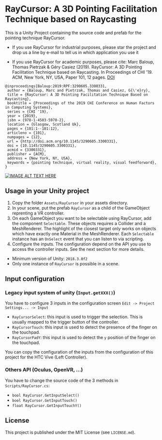 # RayCursor: A 3D Pointing Facilitation Technique based on Raycasting

This is a Unity Project containing the source code and prefab for the pointing technique RayCursor.

- If you use RayCursor for industrial purposes, please star the project and drop us a line by e-mail to tell us in which application you use it

- If you use RayCursor for academic purposes, please cite: Marc Baloup, Thomas Pietrzak & Géry Casiez (2019). RayCursor: A 3D Pointing Facilitation Technique based on Raycasting. In Proceedings of CHI '19. ACM, New York, NY, USA, Paper 101, 12 pages. [DOI](https://doi.org/10.1145/3290605.3300331)

```
@inproceedings{Baloup:2019:RPF:3290605.3300331,
 author = {Baloup, Marc and Pietrzak, Thomas and Casiez, G{\'e}ry},
 title = {RayCursor: A 3D Pointing Facilitation Technique Based on Raycasting},
 booktitle = {Proceedings of the 2019 CHI Conference on Human Factors in Computing Systems},
 series = {CHI '19},
 year = {2019},
 isbn = {978-1-4503-5970-2},
 location = {Glasgow, Scotland Uk},
 pages = {101:1--101:12},
 articleno = {101},
 numpages = {12},
 url = {http://doi.acm.org/10.1145/3290605.3300331},
 doi = {10.1145/3290605.3300331},
 acmid = {3300331},
 publisher = {ACM},
 address = {New York, NY, USA},
 keywords = {pointing technique, virtual reality, visual feedforward},
} 
```

[![IMAGE ALT TEXT HERE](https://img.youtube.com/vi/J0aQtUiQJ_E/0.jpg)](https://www.youtube.com/watch?v=J0aQtUiQJ_E)

## Usage in your Unity project

1. Copy the folder `Assets/RayCursor` in your assets directory.
2. In your scene, put the prefab `RayCursor` as a child of the GameObject reprenting a VR controller.
3. On each GameObject you want to be selectable using RayCursor, add the component `Selectable`.
   These objects requires a Collider and a MeshRenderer.
   The highlight of the closest target only works on objects which have exactly one Material in the MeshRenderer.
   Each `Selectable` instance has an `OnSelect` event that you can listen to via scripting.
4. Configure the inputs. The configuration depend on the API you use to access the controller inputs. See the next section for more details.

- Minimum version of Unity: `2018.3.0f2`
- Only one instance of `RayCursor` is possible in a scene.

## Input configuration

### Legacy input system of unity (`Input.getXXX()`)

You have to configure 3 inputs in the configuration screen `Edit -> Project Settings... -> Input`

- `RayCursorSelect`: this input is used to trigger the selection. This is usually mapped to the trigger button of the controller.
- `RayCursorTouch`: this input is used to detect the presence of the finger on the touchpad.
- `RayCursorPadY`: this input is used to detect the `y` position of the finger on the touchpad.

You can copy the configuration of the inputs from the configuration of this project for the HTC Vive (Left Controller).

### Others API (Oculus, OpenVR, ...)

You have to change the source code of the 3 methods in `Scripts/RayCursor.cs`:

- `bool RayCursor.GetInputSelect()`
- `bool RayCursor.GetInputTouch()`
- `float RayCursor.GetInputTouchY()`

## License

This project is published under the MIT License (see `LICENSE.md`).
